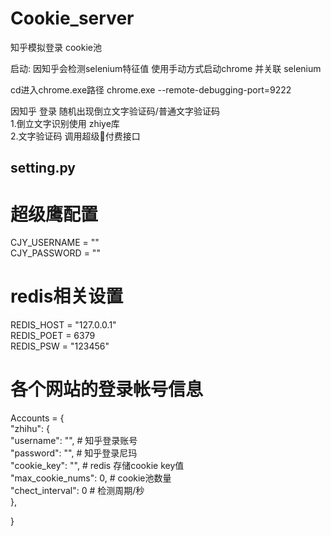 # Cookie_server
知乎模拟登录 cookie池


启动:
因知乎会检测selenium特征值 使用手动方式启动chrome 并关联 selenium

cd进入chrome.exe路径 
chrome.exe --remote-debugging-port=9222

因知乎 登录 随机出现倒立文字验证码/普通文字验证码  
1.倒立文字识别使用 zhiye库  
2.文字验证码 调用超级🦅付费接口  

## setting.py
# 超级鹰配置
CJY_USERNAME = ""  
CJY_PASSWORD = ""  


# redis相关设置
REDIS_HOST = "127.0.0.1"  
REDIS_POET = 6379  
REDIS_PSW = "123456"  


# 各个网站的登录帐号信息
Accounts = {  
    "zhihu": {  
        "username": "",     # 知乎登录账号  
        "password": "",     # 知乎登录尼玛  
        "cookie_key": "",   # redis 存储cookie key值  
        "max_cookie_nums": 0,   # cookie池数量  
        "chect_interval": 0   # 检测周期/秒  
    },  

}  
